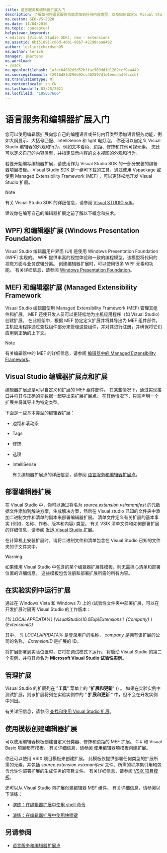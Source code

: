 ```yaml
---
title: 语言服务和编辑器扩展入门
description: 了解如何将语言服务功能添加到任何内容类型，以及如何自定义 Visual Studio 编辑器的外观和行为。
ms.custom: SEO-VS-2020
ms.date: 11/04/2016
ms.topic: conceptual
helpviewer_keywords:
- editors [Visual Studio SDK], new - extensions
ms.assetid: 6b151891-c06d-40b1-9867-42298caa8492
author: leslierichardson95
ms.author: lerich
manager: jmartens
ms.workload:
- vssdk
ms.openlocfilehash: 1afec04882d5d52bffac509dd1d1202ccf9ea449
ms.sourcegitcommit: f2916d8fd296b92cc402597d1d1eecda4f6cccbf
ms.translationtype: MT
ms.contentlocale: zh-CN
ms.lasthandoff: 03/25/2021
ms.locfileid: "105057606"
---
```

# <a name="get-started-with-language-service-and-editor-extensions"></a>语言服务和编辑器扩展入门

您可以使用编辑器扩展向您自己的编程语言或任何内容类型添加语言服务功能，例如大纲显示、大括号匹配、IntelliSense 和 light 电灯泡。 你还可以自定义 Visual Studio 编辑器的外观和行为，例如文本着色、边距、修饰和其他可视元素。 您还可以定义自己的内容类型，并指定显示内容的文本视图的外观和行为。

 若要开始编写编辑器扩展，请使用作为 Visual Studio SDK 的一部分安装的编辑器项目模板。 Visual Studio SDK 是一组可下载的工具，通过使用 Vspackage 或使用 Managed Extensibility Framework (MEF) ，可以更轻松地开发 Visual Studio 扩展。

> [!NOTE]
> 有关 Visual Studio SDK 的详细信息，请参阅 [Visual STUDIO sdk](../extensibility/visual-studio-sdk.md)。

 建议你在编写自己的编辑器扩展之前了解以下概念和技术。

## <a name="the-windows-presentation-foundation-wpf-and-editor-extensions"></a>WPF) 和编辑器扩展 (Windows Presentation Foundation

 Visual Studio 编辑器用户界面 (UI) 是使用 Windows Presentation Foundation (WPF) 实现的。 WPF 提供丰富的视觉体验和一致的编程模型，该模型将代码的视觉方面与业务逻辑分离。 创建编辑器扩展时，可以使用很多 WPF 元素和功能。 有关详细信息，请参阅 [Windows Presentation Foundation](/dotnet/framework/wpf/index)。

## <a name="the-managed-extensibility-framework-mef-and-editor-extensions"></a>MEF) 和编辑器扩展 (Managed Extensibility Framework

 Visual Studio 编辑器使用 Managed Extensibility Framework (MEF) 管理其组件和扩展。 MEF 还使开发人员可以更轻松地为主机应用程序（如 Visual Studio）创建扩展。 在此框架中，根据 MEF 协定定义扩展并将其导出为 MEF 组件部件。 主机应用程序通过查找组件部分来管理这些组件，并对其进行注册，并确保将它们应用到正确的上下文。

> [!NOTE]
> 有关编辑器中的 MEF 的详细信息，请参阅 [编辑器中的 Managed Extensibility Framework](../extensibility/managed-extensibility-framework-in-the-editor.md)。

## <a name="visual-studio-editor-extension-points-and-extensions"></a>Visual Studio 编辑器扩展点和扩展

 编辑器扩展点是可以自定义和扩展的 MEF 组件部件。 在某些情况下，通过实现接口并将其与正确的元数据一起导出来扩展扩展点。 在其他情况下，只需声明一个扩展并将其导出为特定类型。

 下面是一些基本类型的编辑器扩展：

- 边距和滚动条

- Tags

- 修饰

- 选项

- IntelliSense

  有关编辑器扩展点的详细信息，请参阅 [语言服务和编辑器扩展点](../extensibility/language-service-and-editor-extension-points.md)。

## <a name="deploying-editor-extensions"></a>部署编辑器扩展

 在 Visual Studio 中，你可以通过将名为 *source.extension.vsixmanifest* 的元数据文件添加到解决方案，生成解决方案，然后在 Visual studio 已知的文件夹中添加二进制文件和清单的副本来部署编辑器扩展。 清单文件定义有关扩展的基本事实 (例如，名称、作者、版本和内容) 类型。 有关 VSIX 清单文件和如何部署扩展的详细信息，请参阅 [发运 Visual Studio 扩展](../extensibility/shipping-visual-studio-extensions.md)。

 在计算机上安装扩展时，请将二进制文件和清单包含在 Visual Studio 已知的文件夹的子文件夹中。

> [!WARNING]
> 如果使用 Visual Studio 中包含的某个编辑器扩展性模板，则无需担心清单和部署位置的详细信息。 这些模板包含注册和部署扩展所需的所有内容。

## <a name="run-extensions-in-the-experimental-instance"></a>在实验实例中运行扩展

 通过在 Windows Vista 和 Windows 7) 上的 (试验性文件夹中部署扩展，可以在开发扩展时隔离 Visual Studio 的工作版本：

 *{% LOCALAPPDATA%} \VisualStudio\10.0Exp\Extensions \\ {Company} \\ {ExtensionID}*

 其中， *% LOCALAPPDATA%* 是登录用户的名称， *company* 是拥有该扩展的公司的名称， *ExtensionID* 是扩展的 ID。

 将扩展部署到实验位置时，它将在调试模式下运行。 将启动 Visual Studio 的第二个实例，并将其命名为 **Microsoft Visual Studio 试验性实例**。

## <a name="manage-extensions"></a>管理扩展

 Visual Studio 的扩展列在 "**工具**" 菜单上的 "**扩展和更新**" () 。 如果在实验实例中测试扩展，则该扩展将列在实验实例中的 " **扩展和更新** " 中，但不会在开发实例中列出。

 有关详细信息，请参阅 [查找和使用 Visual Studio 扩展](../ide/finding-and-using-visual-studio-extensions.md)。

## <a name="use-templates-to-create-editor-extensions"></a>使用模板创建编辑器扩展

 可以使用编辑器模板创建自定义分类器、修饰和边距的 MEF 扩展。 C # 和 Visual Basic 项目都有模板。 有关详细信息，请参阅 [使用编辑器项模板创建扩展](../extensibility/creating-an-extension-with-an-editor-item-template.md)。

 你还可以使用 VSIX 项目模板来创建扩展。 此模板仅提供部署任何类型的扩展所需的元素，并包括 *source.extension.vsixmanifest* 文件、所需的程序集引用和包含允许你部署扩展的生成任务的项目文件。 有关详细信息，请参阅 [VSIX 项目模板](../extensibility/vsix-project-template.md)。

 还可以从 Visual Studio 包扩展创建编辑器 MEF 组件。 有关详细信息，请参阅以下演练：

- [演练：在编辑器扩展中使用 shell 命令](../extensibility/walkthrough-using-a-shell-command-with-an-editor-extension.md)

- [演练：在编辑器扩展中使用快捷键](../extensibility/walkthrough-using-a-shortcut-key-with-an-editor-extension.md)

## <a name="see-also"></a>另请参阅

- [语言服务和编辑器扩展点](../extensibility/language-service-and-editor-extension-points.md)
